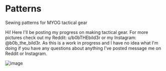 # Patterns
Sewing patterns for MYOG tactical gear

Hi! Here I'll be posting my progress on making tactical gear.
For more pictures check out my Reddit: u/b0bTHEbild3r or my Instagram: @b0b_the_bild3r.
As this is a work in progress and I have no idea what I'm doing if you have any questions about anything I've posted message me on Reddit or Instagram.

![image](https://github.com/b0bTHEbilder/Patterns/assets/132055706/c2090a6f-36fd-4b99-9194-8c97633732e2)
